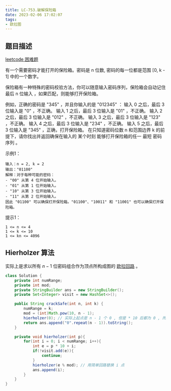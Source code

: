 ```yaml
---
title: LC-753.破解保险箱
date: 2023-02-06 17:02:07
tags:
- 欧拉图
---
```


## 题目描述
[leetcode 困难题](https://leetcode.cn/problems/cracking-the-safe/)

有一个需要密码才能打开的保险箱。密码是 n 位数, 密码的每一位都是范围 [0, k - 1] 中的一个数字。

保险箱有一种特殊的密码校验方法，你可以随意输入密码序列，保险箱会自动记住 最后 n 位输入 ，如果匹配，则能够打开保险箱。

例如，正确的密码是 "345" ，并且你输入的是 "012345" ：
输入 0 之后，最后 3 位输入是 "0" ，不正确。
输入 1 之后，最后 3 位输入是 "01" ，不正确。
输入 2 之后，最后 3 位输入是 "012" ，不正确。
输入 3 之后，最后 3 位输入是 "123" ，不正确。
输入 4 之后，最后 3 位输入是 "234" ，不正确。
输入 5 之后，最后 3 位输入是 "345" ，正确，打开保险箱。
在只知道密码位数 n 和范围边界 k 的前提下，请你找出并返回确保在输入的 某个时刻 能够打开保险箱的任一 最短 密码序列 。

示例1：
```
输入：n = 2, k = 2
输出："01100"
解释：对于每种可能的密码：
- "00" 从第 4 位开始输入。
- "01" 从第 1 位开始输入。
- "10" 从第 3 位开始输入。
- "11" 从第 2 位开始输入。
因此 "01100" 可以确保打开保险箱。"01100"、"10011" 和 "11001" 也可以确保打开保险箱。
```

提示1：
```
1 <= n <= 4
1 <= k <= 10
1 <= kn <= 4096
```

## Hierholzer 算法
实际上是求以所有 $n - 1$ 位密码组合作为顶点所构成图的 [欧拉回路](https://oi-wiki.org/graph/euler/#hierholzer-%E7%AE%97%E6%B3%95) 。
```Java
class Solution {
    private int numRange;
    private int mod;
    private StringBuilder ans = new StringBuilder();
    private Set<Integer> visit = new HashSet<>();

    public String crackSafe(int n, int k) {
        numRange = k;
        mod = (int)Math.pow(10, n - 1); 
        hierholzer(0); // 实际上起点是 n - 1 个 0 , 但是 * 10 后都为 0 , 所以直接取 0 也行
        return ans.append("0".repeat(n - 1)).toString();
    }

    private void hierholzer(int p){
        for(int i = 0; i < numRange; i++){
            int e = p * 10 + i;
            if(!visit.add(e)){
                continue;
            }
            hierholzer(e % mod); // 用简单回路替换 i 点      
            ans.append(i);
        }
    }
}
```